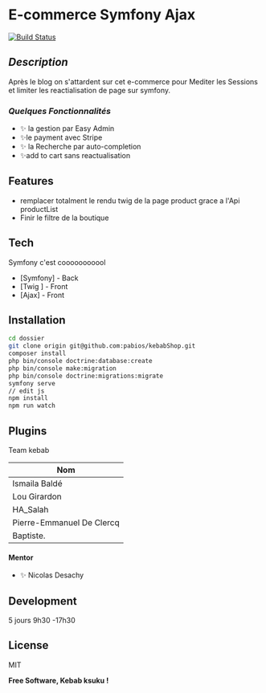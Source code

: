 # E-commerce Symfony Ajax 
[![Build Status](https://travis-ci.org/joemccann/dillinger.svg?branch=master)](https://portfolio.pabiosoft.com)
## _Description_
Après le blog on s'attardent sur cet e-commerce pour Mediter les Sessions et limiter les reactialisation de page sur symfony.
### _Quelques Fonctionnalités_
- ✨ la gestion par Easy Admin
- ✨le payment avec Stripe
- ✨ la  Recherche  par auto-completion
- ✨add to  cart  sans reactualisation

## Features

- remplacer totalment le rendu twig de la page product grace a l'Api productList
- Finir le filtre de la boutique

## Tech

Symfony c'est cooooooooool

- [Symfony] - Back
- [Twig  ] - Front
- [Ajax] - Front
 
## Installation
```sh
cd dossier
git clone origin git@github.com:pabios/kebabShop.git
composer install
php bin/console doctrine:database:create
php bin/console make:migration
php bin/console doctrine:migrations:migrate
symfony serve 
// edit js
npm install
npm run watch

```
## Plugins
Team kebab 

| Nom |  
| ------ | 
| Ismaila Baldé |  
| Lou Girardon | 
| HA_Salah | 
| Pierre-Emmanuel De Clercq | 
| Baptiste.  | 

#### Mentor
- ✨  Nicolas Desachy
## Development

5 jours 9h30 -17h30
   

## License

MIT

**Free Software, Kebab ksuku !**
